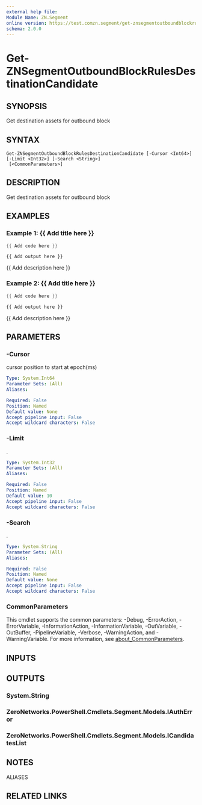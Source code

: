 ```yaml
---
external help file:
Module Name: ZN.Segment
online version: https://test.comzn.segment/get-znsegmentoutboundblockrulesdestinationcandidate
schema: 2.0.0
---
```


# Get-ZNSegmentOutboundBlockRulesDestinationCandidate

## SYNOPSIS
Get destination assets for outbound block

## SYNTAX

```
Get-ZNSegmentOutboundBlockRulesDestinationCandidate [-Cursor <Int64>] [-Limit <Int32>] [-Search <String>]
 [<CommonParameters>]
```

## DESCRIPTION
Get destination assets for outbound block

## EXAMPLES

### Example 1: {{ Add title here }}
```powershell
{{ Add code here }}
```

```output
{{ Add output here }}
```

{{ Add description here }}

### Example 2: {{ Add title here }}
```powershell
{{ Add code here }}
```

```output
{{ Add output here }}
```

{{ Add description here }}

## PARAMETERS

### -Cursor
cursor position to start at epoch(ms)

```yaml
Type: System.Int64
Parameter Sets: (All)
Aliases:

Required: False
Position: Named
Default value: None
Accept pipeline input: False
Accept wildcard characters: False
```

### -Limit
.

```yaml
Type: System.Int32
Parameter Sets: (All)
Aliases:

Required: False
Position: Named
Default value: 10
Accept pipeline input: False
Accept wildcard characters: False
```

### -Search
.

```yaml
Type: System.String
Parameter Sets: (All)
Aliases:

Required: False
Position: Named
Default value: None
Accept pipeline input: False
Accept wildcard characters: False
```

### CommonParameters
This cmdlet supports the common parameters: -Debug, -ErrorAction, -ErrorVariable, -InformationAction, -InformationVariable, -OutVariable, -OutBuffer, -PipelineVariable, -Verbose, -WarningAction, and -WarningVariable. For more information, see [about_CommonParameters](http://go.microsoft.com/fwlink/?LinkID=113216).

## INPUTS

## OUTPUTS

### System.String

### ZeroNetworks.PowerShell.Cmdlets.Segment.Models.IAuthError

### ZeroNetworks.PowerShell.Cmdlets.Segment.Models.ICandidatesList

## NOTES

ALIASES

## RELATED LINKS

